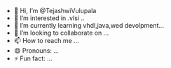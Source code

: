 - 👋 Hi, I’m @TejashwiVulupala
- 👀 I’m interested in .vlsi ..
- 🌱 I’m currently learning vhdl,java,wed devolpment...
- 💞️ I’m looking to collaborate on ...
- 📫 How to reach me ...
- 😄 Pronouns: ...
- ⚡ Fun fact: ...

<!---
TejashwiVulupala/TejashwiVulupala is a ✨ special ✨ repository because its `README.md` (this file) appears on your GitHub profile.
You can click the Preview link to take a look at your changes.
--->
